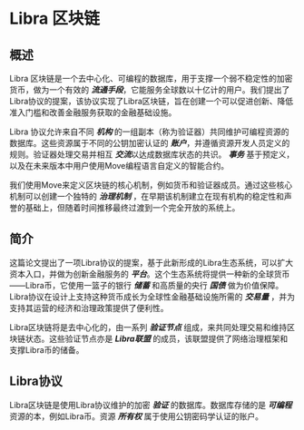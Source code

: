 # Libra 区块链
## 概述
Libra 区块链是一个去中心化、可编程的数据库，用于支撑一个弱不稳定性的加密货币，做为一个有效的 ***流通手段***，它能服务全球数以十亿计的用户。我们提出了Libra协议的提案，该协议实现了Libra区块链，旨在创建一个可以促进创新、降低准入门槛和改善金融服务获取的金融基础设施。

Libra 协议允许来自不同 ***机构*** 的一组副本（称为验证器）共同维护可编程资源的数据库。这些资源属于不同的公钥加密认证的 ***账户***，并遵循资源开发人员定义的规则。验证器处理交易并相互 ***交流***以达成数据库状态的共识。 ***事务*** 基于预定义，以及在未来版本中用户使用Move编程语言自定义的智能合约。

我们使用Move来定义区块链的核心机制，例如货币和验证器成员。通过这些核心机制可以创建一个独特的 ***治理机制*** ，在早期该机制建立在现有机构的稳定性和声誉的基础上，但随着时间推移最终过渡到一个完全开放的系统上。

## 简介

这篇论文提出了一项Libra协议的提案，基于此新形成的Libra生态系统，可以扩大资本入口，并做为创新金融服务的 ***平台***。这个生态系统将提供一种新的全球货币——Libra币，它使用一篮子的银行 ***储蓄*** 和高质量的央行 ***国债*** 做为价值保障。Libra协议在设计上支持这种货币成长为全球性金融基础设施所需的 ***交易量*** ，并为支持其运营的经济和治理政策提供了便利性。

Libra区块链将是去中心化的，由一系列 ***验证节点*** 组成，来共同处理交易和维持区块链状态。这些验证节点亦是 ***Libra联盟*** 的成员，该联盟提供了网络治理框架和支撑Libra币的储备。

## Libra协议

Libra区块链是使用Libra协议维护的加密 ***验证*** 的数据库。数据库存储的是 ***可编程*** 资源的本，例如Libra币。资源 ***所有权*** 属于使用公钥密码学认证的账户。